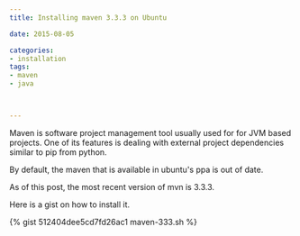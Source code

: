 ```yaml
---
title: Installing maven 3.3.3 on Ubuntu

date: 2015-08-05

categories:
- installation
tags:
- maven
- java



---
```


Maven is software project management tool usually used for for JVM based projects.
One of its features is dealing with external project dependencies similar to pip from python.

By default, the maven that is available in ubuntu's ppa is out of date.

As of this post, the most recent version of mvn is 3.3.3.

Here is a gist on how to install it.

{% gist 512404dee5cd7fd26ac1 maven-333.sh %}
